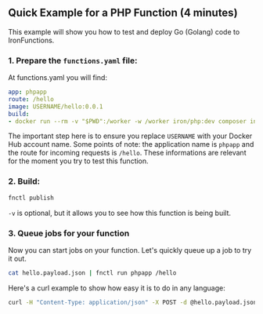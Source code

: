 ## Quick Example for a PHP Function (4 minutes)

This example will show you how to test and deploy Go (Golang) code to IronFunctions.

### 1. Prepare the `functions.yaml` file:

At functions.yaml you will find:
```yml
app: phpapp
route: /hello
image: USERNAME/hello:0.0.1
build:
- docker run --rm -v "$PWD":/worker -w /worker iron/php:dev composer install
```

The important step here is to ensure you replace `USERNAME` with your Docker Hub account name. Some points of note:
the application name is `phpapp` and the route for incoming requests is `/hello`. These informations are relevant for
the moment you try to test this function.

### 2. Build:

```sh
fnctl publish
```

`-v` is optional, but it allows you to see how this function is being built.

### 3. Queue jobs for your function

Now you can start jobs on your function. Let's quickly queue up a job to try it out.

```sh
cat hello.payload.json | fnctl run phpapp /hello
```

Here's a curl example to show how easy it is to do in any language:

```sh
curl -H "Content-Type: application/json" -X POST -d @hello.payload.json http://localhost:8080/r/phpapp/hello
```